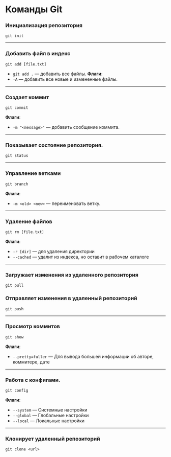 # Команды Git


### **Инициализация репозитория**
```
git init
```

---
### **Добавить файл в индекс**
```
git add [file.txt]
```
  - `git add .` — добавить все файлы.
**Флаги**:
- `-A` — добавить все новые и измененные файлы.

---

### **Создает коммит**
```
git commit
```

**Флаги**:
- `-m "<message>"` — добавить сообщение коммита.


---

### **Показывает состояние репозитория.**
```
git status
```

---


### **Управление ветками**
```
git branch
```

**Флаги**:
- `-m <old> <new>` — переименовать ветку.

---

### **Удаление файлов**
```
git rm [file.txt]
```
**Флаги**:
- `-r [dir]` — для удаления директории
- `--cached` — удалит из индекса, но оставит в рабочем каталоге


---

### **Загружает изменения из удаленного репозитория**

```
git pull
```
### **Отправляет изменения в удаленный репозиторий**

```
git push
```
---

### **Просмотр коммитов**
```
git show  
```
**Флаги**:
- `--pretty=fuller` — Для вывода большей информации об авторе, коммитере, дате
>>>
---
### **Работа с конфигами.**
```
git config
```
**Флаги**:
- `--system` — Системные настройки
- `--global` — Глобальные настройки
- `--local` — Локальные настройки

---

### **Клонирует удаленный репозиторий**

```
git clone <url>
```
